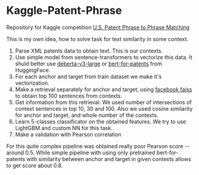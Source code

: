# Kaggle-Patent-Phrase
Repository for Kaggle competition [U.S. Patent Phrase to Phrase Matching](https://www.kaggle.com/competitions/us-patent-phrase-to-phrase-matching/overview)

This is my own idea, how to solve task for text similarity in some context. 

1. Parse XML patents data to obtain text. This is our contexts.
2. Use simple model from sentence-transformers to vectorize this data. It shuld better use [deberta-v3-large](https://huggingface.co/microsoft/deberta-v3-large) or [bert-for-patents](https://huggingface.co/anferico/bert-for-patents) from HuggingFace.
3. For each anchor and target from train dataset we make it's vectorization.
4. Make a retrieval separately for anchor and target, using [facebook faiss](https://github.com/facebookresearch/faiss) to obtain top 100 sentences from contexts.
5. Get information from this retrieval. We used number of intersections of context sentences in top 10, 30 and 100. Also we used cosine similarity for anchor and target, and whole number of the contexts.
6. Learn 5-classes classificator on the obtained features. We try to use LightGBM and custom NN for this task.
7. Make a validation with Pearson correlation

For this quite complex pipeline was obtained really poor Pearson score -- around 0.5. While simple pipeline with using only pretrained bert-for-patents with similarity between anchor and target in given contexts allows to get score about 0.8.
